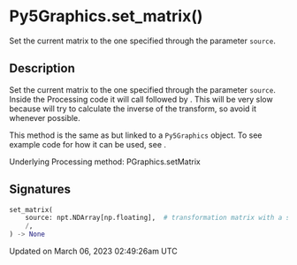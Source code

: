 # Py5Graphics.set_matrix()

Set the current matrix to the one specified through the parameter `source`.

## Description

Set the current matrix to the one specified through the parameter `source`. Inside the Processing code it will call [](py5graphics_reset_matrix) followed by [](py5graphics_apply_matrix). This will be very slow because [](py5graphics_apply_matrix) will try to calculate the inverse of the transform, so avoid it whenever possible.

This method is the same as [](sketch_set_matrix) but linked to a `Py5Graphics` object. To see example code for how it can be used, see [](sketch_set_matrix).

Underlying Processing method: PGraphics.setMatrix

## Signatures

```python
set_matrix(
    source: npt.NDArray[np.floating],  # transformation matrix with a shape of 2x3 for 2D transforms or 4x4 for 3D transforms
    /,
) -> None
```

Updated on March 06, 2023 02:49:26am UTC
